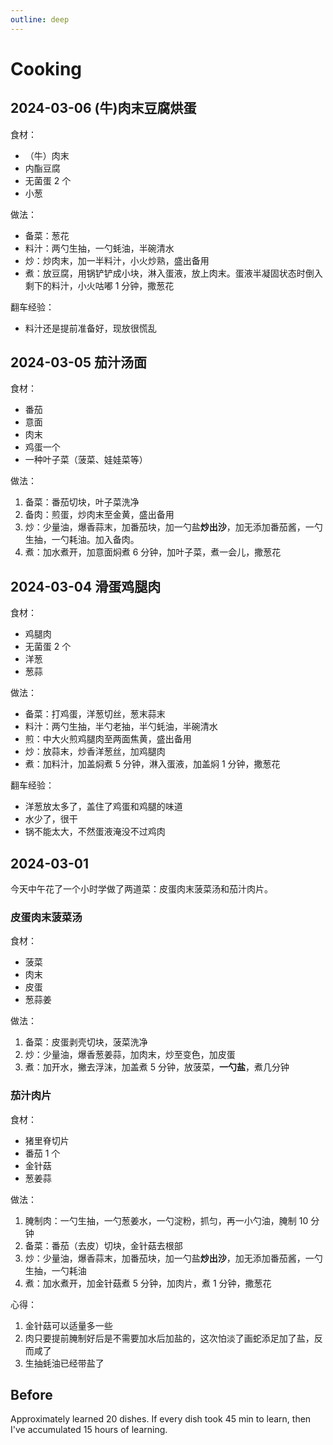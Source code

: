 ```yaml
---
outline: deep
---
```


# Cooking <Tag variant="total" value='17.5 h' />

## 2024-03-06 (牛)肉末豆腐烘蛋 <Tag value='0.5 h' />

食材：

- （牛）肉末
- 内酯豆腐
- 无菌蛋 2 个
- 小葱

做法：

- 备菜：葱花
- 料汁：两勺生抽，一勺蚝油，半碗清水
- 炒：炒肉末，加一半料汁，小火炒熟，盛出备用
- 煮：放豆腐，用锅铲铲成小块，淋入蛋液，放上肉末。蛋液半凝固状态时倒入剩下的料汁，小火咕嘟 1 分钟，撒葱花

翻车经验：

- 料汁还是提前准备好，现放很慌乱

## 2024-03-05 茄汁汤面 <Tag value="0.5 h" />

食材：

- 番茄
- 意面
- 肉末
- 鸡蛋一个
- 一种叶子菜（菠菜、娃娃菜等）

做法：

1. 备菜：番茄切块，叶子菜洗净
1. 备肉：煎蛋，炒肉末至金黄，盛出备用
1. 炒：少量油，爆香蒜末，加番茄块，加一勺盐**炒出沙**，加无添加番茄酱，一勺生抽，一勺耗油。加入备肉。
1. 煮：加水煮开，加意面焖煮 6 分钟，加叶子菜，煮一会儿，撒葱花

## 2024-03-04 滑蛋鸡腿肉 <Tag value="0.5 h" />

食材：

- 鸡腿肉
- 无菌蛋 2 个
- 洋葱
- 葱蒜

做法：

- 备菜：打鸡蛋，洋葱切丝，葱末蒜末
- 料汁：两勺生抽，半勺老抽，半勺蚝油，半碗清水
- 煎：中大火煎鸡腿肉至两面焦黄，盛出备用
- 炒：放蒜末，炒香洋葱丝，加鸡腿肉
- 煮：加料汁，加盖焖煮 5 分钟，淋入蛋液，加盖焖 1 分钟，撒葱花

翻车经验：

- 洋葱放太多了，盖住了鸡蛋和鸡腿的味道
- 水少了，很干
- 锅不能太大，不然蛋液淹没不过鸡肉

## 2024-03-01 <Tag value="1 h" />

今天中午花了一个小时学做了两道菜：皮蛋肉末菠菜汤和茄汁肉片。

### 皮蛋肉末菠菜汤

食材：

- 菠菜
- 肉末
- 皮蛋
- 葱蒜姜

做法：

1. 备菜：皮蛋剥壳切块，菠菜洗净
2. 炒：少量油，爆香葱姜蒜，加肉末，炒至变色，加皮蛋
3. 煮：加开水，撇去浮沫，加盖煮 5 分钟，放菠菜，**一勺盐**，煮几分钟

### 茄汁肉片

食材：

- 猪里脊切片
- 番茄 1 个
- 金针菇
- 葱姜蒜

做法：

1. 腌制肉：一勺生抽，一勺葱姜水，一勺淀粉，抓匀，再一小勺油，腌制 10 分钟
2. 备菜：番茄（去皮）切块，金针菇去根部
3. 炒：少量油，爆香蒜末，加番茄块，加一勺盐**炒出沙**，加无添加番茄酱，一勺生抽，一勺耗油
4. 煮：加水煮开，加金针菇煮 5 分钟，加肉片，煮 1 分钟，撒葱花

心得：

1. 金针菇可以适量多一些
1. 肉只要提前腌制好后是不需要加水后加盐的，这次怕淡了画蛇添足加了盐，反而咸了
1. 生抽蚝油已经带盐了

## Before <Tag value="15 h" />

Approximately learned 20 dishes. If every dish took 45 min to learn, then I've accumulated 15 hours of learning.
